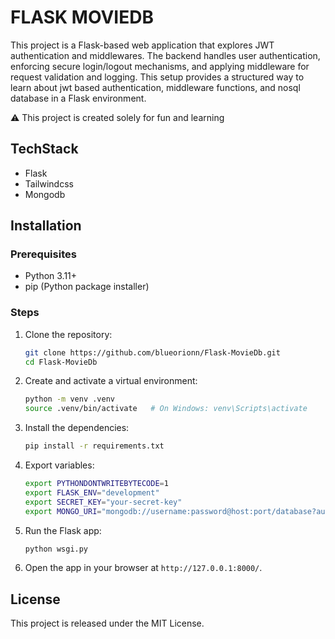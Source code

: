 # FLASK MOVIEDB

This project is a Flask-based web application that explores JWT authentication and middlewares. The backend handles user authentication, enforcing secure login/logout mechanisms, and applying middleware for request validation and logging. This setup provides a structured way to learn about jwt based authentication, middleware functions, and nosql database in a Flask environment.

⚠️ This project is created solely for fun and learning

## TechStack

- Flask
- Tailwindcss
- Mongodb

## Installation

### Prerequisites

- Python 3.11+
- pip (Python package installer)

### Steps

1. Clone the repository:

   ```bash
   git clone https://github.com/blueorionn/Flask-MovieDb.git
   cd Flask-MovieDb
   ```

2. Create and activate a virtual environment:

   ```bash
   python -m venv .venv
   source .venv/bin/activate   # On Windows: venv\Scripts\activate
   ```

3. Install the dependencies:

   ```bash
   pip install -r requirements.txt
   ```

4. Export variables:

   ```bash
   export PYTHONDONTWRITEBYTECODE=1
   export FLASK_ENV="development"
   export SECRET_KEY="your-secret-key"
   export MONGO_URI="mongodb://username:password@host:port/database?authSource=admin&retryWrites=true&w=majority"
   ```

5. Run the Flask app:

   ```bash
   python wsgi.py
   ```

6. Open the app in your browser at `http://127.0.0.1:8000/`.

## License

This project is released under the MIT License.
